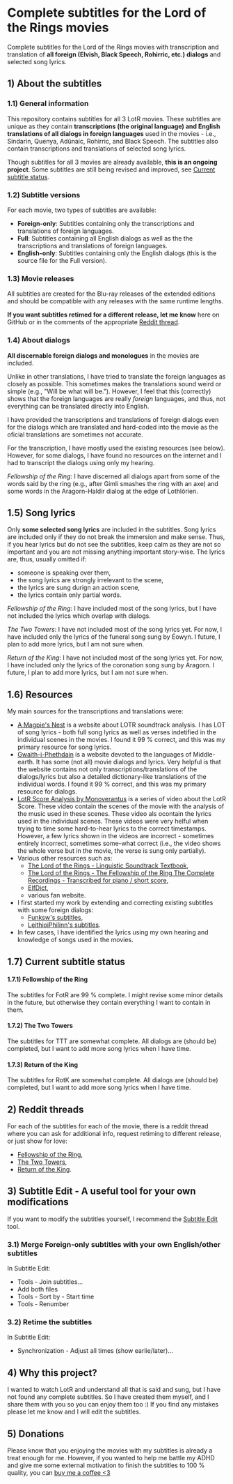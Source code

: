 # Complete subtitles for the Lord of the Rings movies
Complete subtitles for the Lord of the Rings movies with transcription and translation of **all foreign (Elvish, Black Speech, Rohirric, etc.) dialogs** and selected song lyrics.



## 1) About the subtitles

### 1.1) General information

This repository contains subtitles for all 3 LotR movies.
These subtitles are unique as they contain **transcriptions (the original language) and English translations of all dialogs in foreign languages** used in the movies - i.e., Sindarin, Quenya, Adûnaic, Rohirric, and Black Speech.
The subtitles also contain transcriptions and translations of selected song lyrics.

Though subtitles for all 3 movies are already available, **this is an ongoing project**. Some subtitles are still being revised and improved, see [Current subtitle status](#17-current-subtitle-status).


### 1.2) Subtitle versions

For each movie, two types of subtitles are available:
- **Foreign-only**: Subtitles containing only the transcriptions and translations of foreign languages.
- **Full**: Subtitles containing all English dialogs as well as the the transcriptions and translations of foreign languages.
- **English-only**: Subtitles containing only the English dialogs (this is the source file for the Full version).


### 1.3) Movie releases

All subtitles are created for the Blu-ray releases of the extended editions and should be compatible with any releases with the same runtime lengths.

**If you want subtitles retimed for a different release, let me know** here on GitHub or in the comments of the appropriate [Reddit thread](#2-reddit-threads).


### 1.4) About dialogs

**All discernable foreign dialogs and monologues** in the movies are included.

Unlike in other translations, I have tried to translate the foreign languages as closely as possible. This sometimes makes the translations sound weird or simple (e.g., "Will be what will be."). However, I feel that this (correctly) shows that the foreign languages are really *foreign* languages, and thus, not everything can be translated directly into English.

I have provided the transcriptions and translations of foreign dialogs even for the dialogs which are translated and hard-coded into the movie as the oficial translations are sometimes not accurate.

For the transcription, I have mostly used the existing resources (see below). However, for some dialogs, I have found no resources on the internet and I had to transcript the dialogs using only my hearing.

*Fellowship of the Ring*: I have discerned all dialogs apart from some of the words said by the ring (e.g., after Gimli smashes the ring with an axe) and some words in the Aragorn-Haldir dialog at the edge of Lothlórien.


## 1.5) Song lyrics

Only **some selected song lyrics** are included in the subtitles.
Song lyrics are included only if they do not break the immersion and make sense.
Thus, if you hear lyrics but do not see the subtitles, keep calm as they are not so important and you are not missing anything important story-wise.
The lyrics are, thus, usually omitted if:
- someone is speaking over them,
- the song lyrics are strongly irrelevant to the scene,
- the lyrics are sung durign an action scene,
- the lyrics contain only partial words.

*Fellowship of the Ring*: I have included most of the song lyrics, but I have not included the lyrics which overlap with dialogs.

*The Two Towers*: I have not included most of the song lyrics yet. For now, I have included only the lyrics of the funeral song sung by Éowyn. I future, I plan to add more lyrics, but I am not sure when.

*Return of the King*: I have not included most of the song lyrics yet. For now, I have included only the lyrics of the coronation song sung by Aragorn. I future, I plan to add more lyrics, but I am not sure when.


## 1.6) Resources

My main sources for the transcriptions and translations were:
- [A Magpie's Nest](https://web.archive.org/web/20200224164910/http://www.amagpiesnest.com/main.htm) is a website about LOTR soundtrack analysis. I has LOT of song lyrics - both full song lyrics as well as verses indetified in the individual scenes in the movies. I found it 99 % correct, and this was my primary resource for song lyrics.
- [Gwaith-i-Phethdain](https://www.elvish.org/gwaith/) is a website devoted to the languages of Middle-earth. It has some (not all) movie dialogs and lyrics. Very helpful is that the website contains not only transcriptions/translations of the dialogs/lyrics but also a detailed dictionary-like translations of the individual words. I found it 99 % correct, and this was my primary resource for dialogs.
- [LotR Score Analysis by Monoverantus](https://www.youtube.com/channel/UCbyg3ujMxvifnRRHFrlCvmg) is a series of video about the LotR Score. These video contain the scenes of the movie with the analysis of the music used in these scenes. These video als ocontain the lyrics used in the individual scenes. These videos were very helful when trying to time some hard-to-hear lyrics to the correct timestamps. However, a few lyrics shown in the videos are incorrect - sometimes entirely incorrect, sometimes some-what correct (i.e., the video shows the whole verse but in the movie, the verse is sung only partially). 
- Various other resources such as:
  - [The Lord of the Rings - Linguistic Soundtrack Textbook](https://www.scribd.com/document/541086431/THE-LORD-OF-THE-RINGS-LINGUISTIC-SOUNDTRACK-TEXTBOOK),
  - [The Lord of the Rings - The Fellowship of the Ring The Complete Recordings - Transcribed for piano / short score](https://alcaeru.weebly.com/uploads/7/8/6/0/786082/fotr_complete_transcription.pdf),
  - [ElfDict](https://www.elfdict.com/w/),
  - various fan website. 
- I first started my work by extending and correcting existing subtitles with some foreign dialogs:
  - [Funksw's subtitles](https://subscene.com/u/843529),
  - [LeithioiPhilinn's subtitles](https://subscene.com/u/1418112).
- In few cases, I have identified the lyrics using my own hearing and knowledge of songs used in the movies.




## 1.7) Current subtitle status

#### 1.7.1) Fellowship of the Ring

The subtitles for FotR are 99 % complete. I might revise some minor details in the future, but otherwise they contain everything I want to contain in them.

#### 1.7.2) The Two Towers

The subtitles for TTT are somewhat complete. All dialogs are (should be) completed, but I want to add more song lyrics when I have time.

#### 1.7.3) Return of the King

The subtitles for RotK are somewhat complete. All dialogs are (should be) completed, but I want to add more song lyrics when I have time.



## 2) Reddit threads
For each of the subtitles for each of the movie, there is a reddit thread where you can ask for additional info, request retiming to different release, or just show for love:
- [Fellowship of the Ring](https://www.reddit.com/r/lotr/comments/183m2v2/complete_english_and_elvish_subtitles_for/),
- [The Two Towers](https://www.reddit.com/r/lotr/comments/187h0j2/dialogonly_english_and_elvish_subtitles_for_the/),
- [Return of the King](https://www.reddit.com/r/lotr/comments/1fx28nk/english_and_elvish_subtitles_for_return_of_the/).




## 3) Subtitle Edit - A useful tool for your own modifications

If you want to modify the subtitles yourself, I recommend the [Subtitle Edit](https://www.nikse.dk/subtitleedit) tool.

### 3.1) Merge Foreign-only subtitles with your own English/other subtitles

In Subtitle Edit:
- Tools - Join subtitles...
- Add both files
- Tools - Sort by - Start time
- Tools - Renumber

### 3.2) Retime the subtitles

In Subtitle Edit:
- Synchronization - Adjust all times (show earlie/later)...



## 4) Why this project?

I wanted to watch LotR and understand all that is said and sung, but I have not found any complete subtitles. So I have created them myself, and I share them with you so you can enjoy them too :) If you find any mistakes please let me know and I will edit the subtitles.


## 5) Donations
Please know that you enjoying the movies with my subtitles is already a treat enough for me. 
However, if you wanted to help me battle my ADHD and give me some external motivation to finish the subtitles to 100 % quality, you can [buy me a coffee <3](https://ko-fi.com/zoowlcz)



